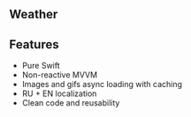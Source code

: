 ## **Weather**

## **Features**
- Pure Swift
- Non-reactive MVVM
- Images and gifs async loading with caching
- RU + EN localization
- Clean code and reusability

